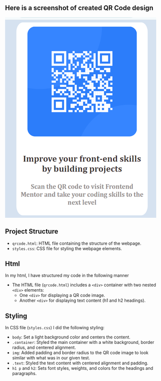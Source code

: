## Here is a screenshot of created QR Code design
![QR Code Design Screenshot](images/my_design_screenshot.png)


## Project Structure
- `qrcode.html`: HTML file containing the structure of the webpage.
- `styles.css`: CSS file for styling the webpage elements.

## Html
In my html, I have structured my code in the following manner
- The HTML file (`qrcode.html`) includes a `<div>` container with two nested `<div>` elements:
  - One `<div>` for displaying a QR code image.
  - Another `<div>` for displaying text content (h1 and h2 headings).

## Styling
In CSS file (`styles.css`) I did the following styling:

- `body`: Set a light background color and centers the content.
- `.container`: Styled the main container with a white background, border radius, and centered alignment.
- `img`: Added padding and border radius to the QR code image to look similar with what was in our given test.
- `.text`: Styled the text content with centered alignment and padding.
- `h1 p` and `h2`: Sets font styles, weights, and colors for the headings and paragraphs.
